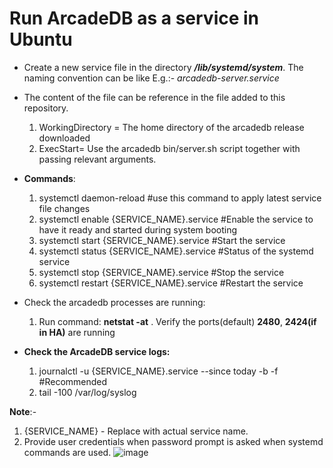 # Run ArcadeDB as a service in Ubuntu

* Create a new service file in the directory ***/lib/systemd/system***. The naming convention can be like E.g.:- *arcadedb-server.service*
* The content of the file can be reference in the file added to this repository.
  1. WorkingDirectory = The home directory of the arcadedb release downloaded
  2. ExecStart= Use the arcadedb bin/server.sh script together with passing relevant arguments.
* **Commands**:
   1. systemctl daemon-reload  #use this command to apply latest service file changes
   2. systemctl enable {SERVICE_NAME}.service  #Enable the service to have it ready and started during system booting
   3. systemctl start {SERVICE_NAME}.service   #Start the service
   4. systemctl status {SERVICE_NAME}.service  #Status of the systemd service
   5. systemctl stop {SERVICE_NAME}.service    #Stop the service
   6. systemctl restart {SERVICE_NAME}.service #Restart the service

* Check the arcadedb processes are running:
    1. Run command: **netstat -at** . Verify the ports(default) **2480**, **2424(if in HA)** are running
 
*  **Check the ArcadeDB service logs:**
   1. journalctl -u {SERVICE_NAME}.service --since today -b -f #Recommended
   2. tail -100 /var/log/syslog

**Note**:- 
 1. {SERVICE_NAME} - Replace with actual service name.
 2. Provide user credentials when password prompt is asked when systemd commands are used.
![image](https://github.com/devcode100/graphdb-space/assets/19166514/6f10e042-f94d-4f5c-93df-5e0f8cc14954)
